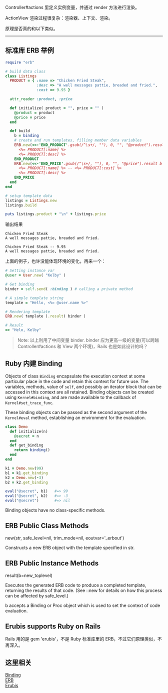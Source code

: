 Controller#actions 里定义实例变量，并通过 render 方法进行渲染。

ActionView 渲染过程很复杂：渲染器、上下文、渲染。

原理是否真的和以下类似。

---

## 标准库 ERB 举例

```ruby
require "erb"

# build data class
class Listings
  PRODUCT = { :name => "Chicken Fried Steak",
              :desc => "A well messages pattie, breaded and fried.",
              :cost => 9.95 }

  attr_reader :product, :price

  def initialize( product = "", price = "" )
    @product = product
    @price = price
  end

  def build
    b = binding
    # create and run templates, filling member data variables
    ERB.new(<<-'END_PRODUCT'.gsub(/^\s+/, ""), 0, "", "@product").result b
      <%= PRODUCT[:name] %>
      <%= PRODUCT[:desc] %>
    END_PRODUCT
    ERB.new(<<-'END_PRICE'.gsub(/^\s+/, ""), 0, "", "@price").result b
      <%= PRODUCT[:name] %> -- <%= PRODUCT[:cost] %>
      <%= PRODUCT[:desc] %>
    END_PRICE
  end
end

# setup template data
listings = Listings.new
listings.build

puts listings.product + "\n" + listings.price
```

输出结果

```
Chicken Fried Steak
A well messages pattie, breaded and fried.

Chicken Fried Steak -- 9.95
A well messages pattie, breaded and fried.
```

上面的例子，也许没能体现环境的变化，再来一个：

```ruby
# Setting instance var
@user = User.new( "Kelby" )

# Get binding
binder = self.send( :binding ) # calling a private method

# A simple template string
template = "Hello, <%= @user.name %>"

# Rendering template
ERB.new( template ).result( binder )

# Result
=> "Helo, Kelby"
```

> Note: 以上利用了中间变量 binder. binder 应为更高一级的变量(可以跨越 Controller#actions 和 View 两个环境)，Rails 也是如此设计的吗？

## Ruby 内建 Binding

Objects of class `Binding` encapsulate the execution context at some particular place in the code and retain this context for future use. The variables, methods, value of `self`, and possibly an iterator block that can be accessed in this context are all retained. Binding objects can be created using `Kernel#binding`, and are made available to the callback of     `Kernel#set_trace_func`.

These binding objects can be passed as the second argument of the `Kernel#eval` method, establishing an environment for the evaluation.

```ruby
class Demo
  def initialize(n)
    @secret = n
  end
  def get_binding
    return binding()
  end
end

k1 = Demo.new(99)
b1 = k1.get_binding
k2 = Demo.new(-3)
b2 = k2.get_binding

eval("@secret", b1)   #=> 99
eval("@secret", b2)   #=> -3
eval("@secret")       #=> nil
```

Binding objects have no class-specific methods.

## ERB Public Class Methods
new(str, safe_level=nil, trim_mode=nil, eoutvar='_erbout')

Constructs a new ERB object with the template specified in str.

## ERB Public Instance Methods

result(b=new_toplevel)

Executes the generated ERB code to produce a completed template, returning the results of that code. (See ::new for details on how this process can be affected by safe_level.)

b accepts a Binding or Proc object which is used to set the context of code evaluation.

## Erubis supports Ruby on Rails

Rails 用的是 gem 'erubis'，不是 Ruby 标准库里的 ERB，不过它们原理类似，不再深入。

## 这里相关

[Binding](http://ruby-doc.org/core-2.1.2/Binding.html)<br>
[ERB](http://www.ruby-doc.org/stdlib-2.1.2/libdoc/erb/rdoc/index.html)<br>
[Erubis](https://github.com/genki/erubis)

